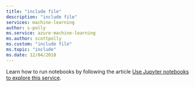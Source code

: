 ```yaml
---
title: "include file"
description: "include file"
services: machine-learning
author: s-polly
ms.service: azure-machine-learning
ms.author: scottpolly
ms.custom: "include file"
ms.topic: "include"
ms.date: 12/04/2018
---
```


Learn how to run notebooks by following the article [Use Jupyter notebooks to explore this service](/azure/machine-learning/samples-notebooks).